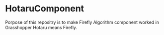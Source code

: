# HotaruComponent

Porpose of this repositry is to make Firefly Algorithm component worked in Grasshopper
Hotaru means Firefly.

